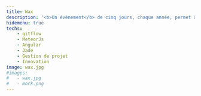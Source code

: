 ```yaml
---
title: Wax
description: '<b>Un évènement</b> de cinq jours, chaque année, permet à tous les collaborateurs de développer des projets innovants.<br><br>L''évènement se déroule en deux phases :<br><b>La soumission d''idées au travers d''un site internet.</b> <br>Pendant 4 mois, chaque membre de l''entreprise peut proposer une idée innovante autour de l’informatique.<br/>Les idées sont commentées et likées. A la fin de cette période, un comité se réunit et élit deux idées.<br/><b>La semaine de développement qui est la concrétisation des deux idées choisies.</b><br> Tous les collaborateurs sont réunis dans deux équipes et au terme de la semaine, <br/>chaque projet est présenté à un jury composé des clients d’atixnet.'
hidemenu: true
techs:
	- gitflow
	- MeteorJs
	- Angular
	- Jade
	- Gestion de projet
	- Innovation
image: wax.jpg
#images: 
#	- wax.jpg
#	- mock.png
---
```

